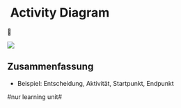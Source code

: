 #  Activity Diagram
🚴

![][image-1]

## Zusammenfassung
- Beispiel: Entscheidung, Aktivität, Startpunkt, Endpunkt

[image-1]:	assets/Bildschirmfoto%202022-12-17%20um%2017.12.15.png

#nur learning unit#